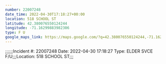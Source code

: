 ```yaml
---
number: 22007248
date_time: 2022-04-30T17:18:27+00:00
location: 518 SCHOOL ST
latitude: 42.380076550124244
longitude: -71.16299883982306
type: F U
google_maps_link: https://maps.google.com/?q=42.380076550124244,-71.16299883982306
---
```


;;;;;;Incident #: 22007248  Date: 2022-04-30 17:18:27   Type: ELDER SVCE F/U;;;Location: 518 SCHOOL ST;;;
